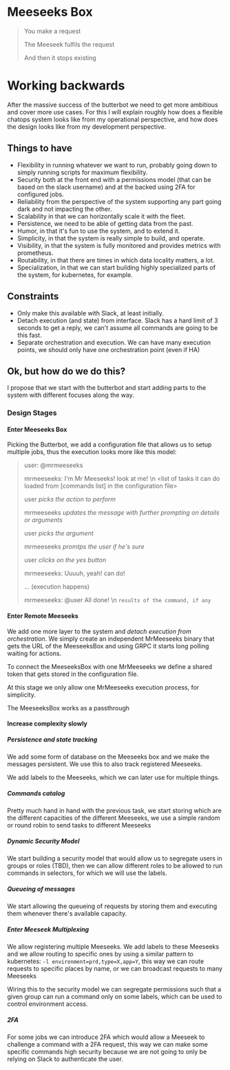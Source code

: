 # Meeseeks Box

> You make a request
>
> The Meeseek fulfils the request
>
> And then it stops existing

# Working backwards

After the massive success of the butterbot we need to get more ambitious and cover more use cases. For this I will explain roughly how does a flexible chatops system looks like from my operational perspective, and how does the design looks like from my development perspective.

## Things to have

- Flexibility in running whatever we want to run, probably going down to simply running scripts for maximum flexibility.
- Security both at the front end with a permissions model (that can be based on the slack username) and at the backed using 2FA for configured jobs.
- Reliability from the perspective of the system supporting any part going dark and not impacting the other.
- Scalability in that we can horizontally scale it with the fleet.
- Persistence, we need to be able of getting data from the past.
- Humor, in that it's fun to use the system, and to extend it.
- Simplicity, in that the system is really simple to build, and operate.
- Visibility, in that the system is fully monitored and provides metrics with prometheus.
- Routability, in that there are times in which data locality matters, a lot.
- Specialization, in that we can start building highly specialized parts of the system, for kubernetes, for example.

## Constraints

- Only make this available with Slack, at least initially.
- Detach execution (and state) from interface. Slack has a hard limit of 3 seconds to get a reply, we can't assume all commands are going to be this fast.
- Separate orchestration and execution. We can have many execution points, we should only have one orchestration point (even if HA)

## Ok, but how do we do this?

I propose that we start with the butterbot and start adding parts to the system with different focuses along the way.

### Design Stages

#### Enter Meeseeks Box

Picking the Butterbot, we add a configuration file that allows us to setup multiple jobs, thus the execution looks more like this model:

> user: @mrmeeseeks
>
> mrmeeseeks: I'm Mr Meeseeks! look at me! \n <list of tasks it can do loaded from [commands list] in the configuration file>
>
> user _picks the action to perform_
>
> mrmeeseeks _updates the message with further prompting on details or arguments_
>
> user _picks the argument_
>
> mrmeeseeks _promtps the user if he's sure_
>
> user _clicks on the yes button_
>
> mrmeeseeks: Uuuuh, yeah! can do!
>
> ... (execution happens)
>
> mrmeeseeks: @user All done! \n ```results of the command, if any```

#### Enter Remote Meeseeks

We add one more layer to the system and _detach execution from orchestration_. We simply create an independent MrMeeseeks binary that gets the URL of the MeeseeksBox and using GRPC it starts long polling waiting for actions.

To connect the MeeseeksBox with one MrMeeseeks we define a shared token that gets stored in the configuration file.

At this stage we only allow one MrMeeseeks execution process, for simplicity.

The MeeseeksBox works as a passthrough

#### Increase complexity slowly

##### Persistence and state tracking

We add some form of database on the Meeseeks box and we make the messages persistent. We use this to also track registered Meeseeks.

We add labels to the Meeseeks, which we can later use for multiple things.

##### Commands catalog

Pretty much hand in hand with the previous task, we start storing which are the different capacities of the different Meeseeks, we use a simple random or round robin to send tasks to different Meeseeks

##### Dynamic Security Model

We start building a security model that would allow us to segregate users in groups or roles (TBD), then we can allow different roles to be allowed to run commands in selectors, for which we will use the labels.

##### Queueing of messages

We start allowing the queueing of requests by storing them and executing them whenever there's available capacity.

##### Enter Meeseek Multiplexing

We allow registering multiple Meeseeks. We add labels to these Meeseeks and we allow routing to specific ones by using a similar pattern to kubernetes: `-l environment=prd,type=X,app=Y`, this way we can route requests to specific places by name, or we can broadcast requests to many Meeseeks

Wiring this to the security model we can segregate permissions such that a given group can run a command only on some labels, which can be used to control environment access.

##### 2FA

For some jobs we can introduce 2FA which would allow a Meeseek to challenge a command with a 2FA request, this way we can make some specific commands high security because we are not going to only be relying on Slack to authenticate the user.
